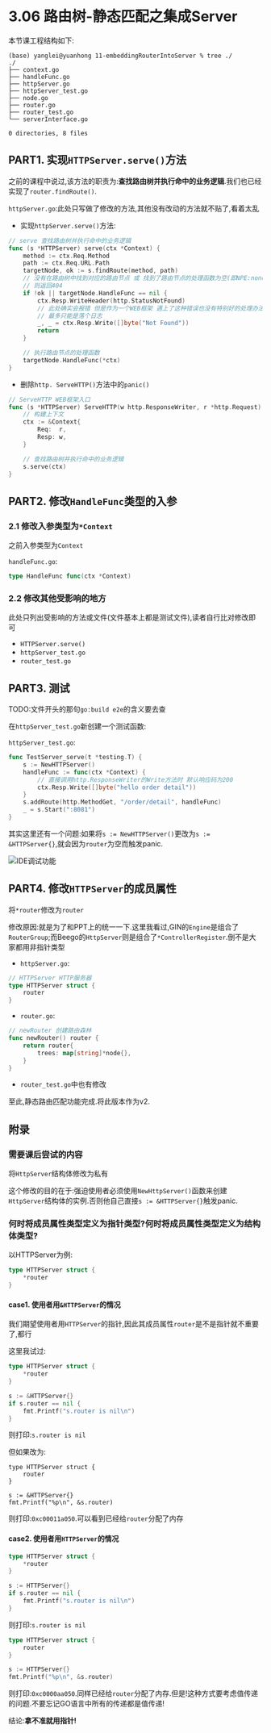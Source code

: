# 3.06 路由树-静态匹配之集成Server

本节课工程结构如下:

```
(base) yanglei@yuanhong 11-embeddingRouterIntoServer % tree ./
./
├── context.go
├── handleFunc.go
├── httpServer.go
├── httpServer_test.go
├── node.go
├── router.go
├── router_test.go
└── serverInterface.go

0 directories, 8 files
```

## PART1. 实现`HTTPServer.serve()`方法

之前的课程中说过,该方法的职责为:**查找路由树并执行命中的业务逻辑**.我们也已经实现了`router.findRoute()`.

`httpServer.go`:此处只写做了修改的方法,其他没有改动的方法就不贴了,看着太乱

- 实现`httpServer.serve()`方法:

```go
// serve 查找路由树并执行命中的业务逻辑
func (s *HTTPServer) serve(ctx *Context) {
	method := ctx.Req.Method
	path := ctx.Req.URL.Path
	targetNode, ok := s.findRoute(method, path)
	// 没有在路由树中找到对应的路由节点 或 找到了路由节点的处理函数为空(即NPE:none pointer exception 的问题)
	// 则返回404
	if !ok || targetNode.HandleFunc == nil {
		ctx.Resp.WriteHeader(http.StatusNotFound)
		// 此处确实会报错 但是作为一个WEB框架 遇上了这种错误也没有特别好的处理办法
		// 最多只能是落个日志
		_, _ = ctx.Resp.Write([]byte("Not Found"))
		return
	}

	// 执行路由节点的处理函数
	targetNode.HandleFunc(*ctx)
}
```

- 删除`http. ServeHTTP()`方法中的`panic()`

```go
// ServeHTTP WEB框架入口
func (s *HTTPServer) ServeHTTP(w http.ResponseWriter, r *http.Request) {
	// 构建上下文
	ctx := &Context{
		Req:  r,
		Resp: w,
	}

	// 查找路由树并执行命中的业务逻辑
	s.serve(ctx)
}
```

## PART2. 修改`HandleFunc`类型的入参

### 2.1 修改入参类型为`*Context`

之前入参类型为`Context`

`handleFunc.go`:

```go
type HandleFunc func(ctx *Context)
```

### 2.2 修改其他受影响的地方

此处只列出受影响的方法或文件(文件基本上都是测试文件),读者自行比对修改即可

- `HTTPServer.serve()`
- `httpServer_test.go`
- `router_test.go`

## PART3. 测试

TODO:文件开头的那句`go:build e2e`的含义要去查

在`httpServer_test.go`新创建一个测试函数:

`httpServer_test.go`:

```go
func TestServer_serve(t *testing.T) {
	s := NewHTTPServer()
	handleFunc := func(ctx *Context) {
		// 直接调用http.ResponseWriter的Write方法时 默认响应码为200
		ctx.Resp.Write([]byte("hello order detail"))
	}
	s.addRoute(http.MethodGet, "/order/detail", handleFunc)
	_ = s.Start(":8081")
}
```

其实这里还有一个问题:如果将`s := NewHTTPServer()`更改为`s := &HTTPServer{}`,就会因为`router`为空而触发panic.

![IDE调试功能](../img/Web框架之%20Server与路由树%20/12.路由树-静态匹配之集成Server/IDE调试功能.png)

## PART4. 修改`HTTPServer`的成员属性

将`*router`修改为`router`

修改原因:就是为了和PPT上的统一一下.这里我看过,GIN的`Engine`是组合了`RouterGroup`;而Beego的`HttpServer`则是组合了`*ControllerRegister`.倒不是大家都用非指针类型

- `httpServer.go`:

```go
// HTTPServer HTTP服务器
type HTTPServer struct {
	router
}
```

- `router.go`:

```go
// newRouter 创建路由森林
func newRouter() router {
	return router{
		trees: map[string]*node{},
	}
}
```

- `router_test.go`中也有修改

至此,静态路由匹配功能完成.将此版本作为v2.

## 附录

### 需要课后尝试的内容

将`HttpServer`结构体修改为私有

这个修改的目的在于:强迫使用者必须使用`NewHttpServer()`函数来创建`HttpServer`结构体的实例.否则他自己直接`s := &HTTPServer{}`触发panic.

### 何时将成员属性类型定义为指针类型?何时将成员属性类型定义为结构体类型?

以HTTPServer为例:

```go
type HTTPServer struct {
	*router
}
```

#### case1. 使用者用`&HTTPServer`的情况

我们期望使用者用`HTTPServer`的指针,因此其成员属性`router`是不是指针就不重要了,都行

这里我试过:

```go
type HTTPServer struct {
	*router
}

s := &HTTPServer{}
if s.router == nil {
	fmt.Printf("s.router is nil\n")
}
```

则打印:`s.router is nil`

但如果改为:

```
type HTTPServer struct {
	router
}

s := &HTTPServer{}
fmt.Printf("%p\n", &s.router)
```

则打印:`0xc00011a050`.可以看到已经给`router`分配了内存

#### case2. 使用者用`HTTPServer`的情况

```go
type HTTPServer struct {
	*router
}

s := HTTPServer{}
if s.router == nil {
	fmt.Printf("s.router is nil\n")
}
```

则打印:`s.router is nil`


```go
type HTTPServer struct {
	router
}

s := HTTPServer{}
fmt.Printf("%p\n", &s.router)
```

则打印:`0xc0000aa050`.同样已经给`router`分配了内存.但是!这种方式要考虑值传递的问题.不要忘记GO语言中所有的传递都是值传递!

结论:**拿不准就用指针!**